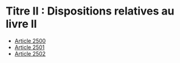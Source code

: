 # Titre II : Dispositions relatives au livre II

- [Article 2500](article-2500.md)
- [Article 2501](article-2501.md)
- [Article 2502](article-2502.md)

